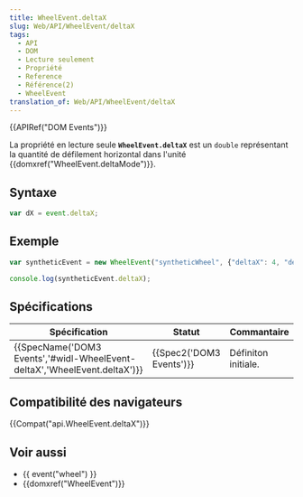 ```yaml
---
title: WheelEvent.deltaX
slug: Web/API/WheelEvent/deltaX
tags:
  - API
  - DOM
  - Lecture seulement
  - Propriété
  - Reference
  - Référence(2)
  - WheelEvent
translation_of: Web/API/WheelEvent/deltaX
---
```

{{APIRef("DOM Events")}}

La propriété en lecture seule **`WheelEvent.deltaX`** est un `double` représentant la quantité de défilement horizontal dans l'unité {{domxref("WheelEvent.deltaMode")}}.

## Syntaxe

```js
var dX = event.deltaX;
```

## Exemple

```js
var syntheticEvent = new WheelEvent("syntheticWheel", {"deltaX": 4, "deltaMode": 0});

console.log(syntheticEvent.deltaX);
```

## Spécifications

| Spécification                                                                                    | Statut                           | Commantaire         |
| ------------------------------------------------------------------------------------------------ | -------------------------------- | ------------------- |
| {{SpecName('DOM3 Events','#widl-WheelEvent-deltaX','WheelEvent.deltaX')}} | {{Spec2('DOM3 Events')}} | Définiton initiale. |

## Compatibilité des navigateurs

{{Compat("api.WheelEvent.deltaX")}}

## Voir aussi

- {{ event("wheel") }}
- {{domxref("WheelEvent")}}
